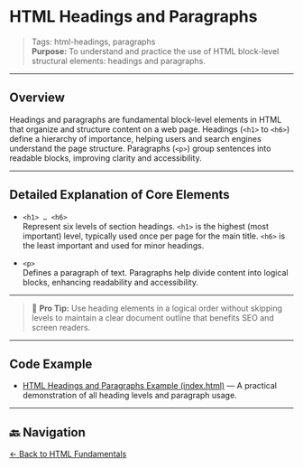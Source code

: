 # HTML Headings and Paragraphs

> Tags: html-headings, paragraphs  
> **Purpose:** To understand and practice the use of HTML block-level structural elements: headings and paragraphs.

---

## Overview

Headings and paragraphs are fundamental block-level elements in HTML that organize and structure content on a web page. Headings (`<h1>` to `<h6>`) define a hierarchy of importance, helping users and search engines understand the page structure. Paragraphs (`<p>`) group sentences into readable blocks, improving clarity and accessibility.

---

## Detailed Explanation of Core Elements

- `<h1> … <h6>`  
  Represent six levels of section headings. `<h1>` is the highest (most important) level, typically used once per page for the main title. `<h6>` is the least important and used for minor headings.

- `<p>`  
  Defines a paragraph of text. Paragraphs help divide content into logical blocks, enhancing readability and accessibility.

---

> 🧠 **Pro Tip:** Use heading elements in a logical order without skipping levels to maintain a clear document outline that benefits SEO and screen readers.

---

## Code Example

- [HTML Headings and Paragraphs Example (index.html)](index.html) — A practical demonstration of all heading levels and paragraph usage.

---

## 🔙 Navigation

[← Back to HTML Fundamentals](../README.md)
